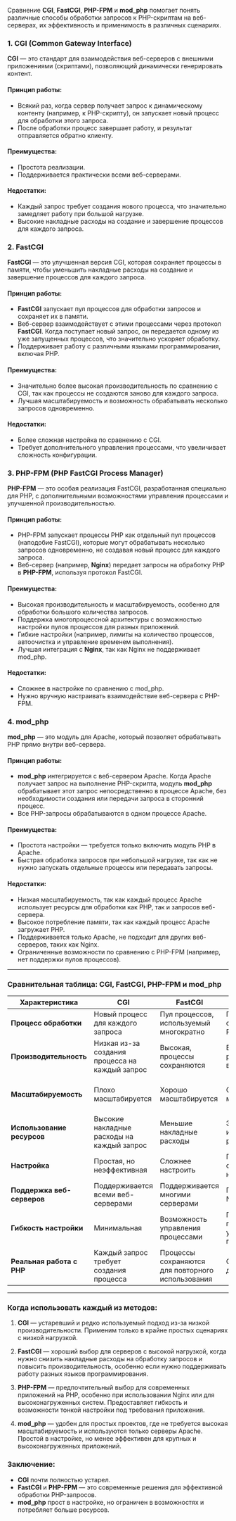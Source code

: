 Сравнение **CGI**, **FastCGI**, **PHP-FPM** и **mod_php** помогает понять различные способы обработки запросов к PHP-скриптам на веб-серверах, их эффективность и применимость в различных сценариях.

### 1. **CGI (Common Gateway Interface)**

**CGI** — это стандарт для взаимодействия веб-серверов с внешними приложениями (скриптами), позволяющий динамически генерировать контент.

#### Принцип работы:
- Всякий раз, когда сервер получает запрос к динамическому контенту (например, к PHP-скрипту), он запускает новый процесс для обработки этого запроса.
- После обработки процесс завершает работу, и результат отправляется обратно клиенту.

#### Преимущества:
- Простота реализации.
- Поддерживается практически всеми веб-серверами.

#### Недостатки:
- Каждый запрос требует создания нового процесса, что значительно замедляет работу при большой нагрузке.
- Высокие накладные расходы на создание и завершение процессов для каждого запроса.

### 2. **FastCGI**

**FastCGI** — это улучшенная версия CGI, которая сохраняет процессы в памяти, чтобы уменьшить накладные расходы на создание и завершение процессов для каждого запроса.

#### Принцип работы:
- **FastCGI** запускает пул процессов для обработки запросов и сохраняет их в памяти.
- Веб-сервер взаимодействует с этими процессами через протокол **FastCGI**. Когда поступает новый запрос, он передается одному из уже запущенных процессов, что значительно ускоряет обработку.
- Поддерживает работу с различными языками программирования, включая PHP.

#### Преимущества:
- Значительно более высокая производительность по сравнению с CGI, так как процессы не создаются заново для каждого запроса.
- Лучшая масштабируемость и возможность обрабатывать несколько запросов одновременно.

#### Недостатки:
- Более сложная настройка по сравнению с CGI.
- Требует дополнительного управления процессами, что увеличивает сложность конфигурации.

### 3. **PHP-FPM (PHP FastCGI Process Manager)**

**PHP-FPM** — это особая реализация FastCGI, разработанная специально для PHP, с дополнительными возможностями управления процессами и улучшенной производительностью.

#### Принцип работы:
- PHP-FPM запускает процессы PHP как отдельный пул процессов (наподобие FastCGI), которые могут обрабатывать несколько запросов одновременно, не создавая новый процесс для каждого запроса.
- Веб-сервер (например, **Nginx**) передает запросы на обработку PHP в **PHP-FPM**, используя протокол FastCGI.

#### Преимущества:
- Высокая производительность и масштабируемость, особенно для обработки большого количества запросов.
- Поддержка многопроцессной архитектуры с возможностью настройки пулов процессов для разных приложений.
- Гибкие настройки (например, лимиты на количество процессов, автоочистка и управление временем выполнения).
- Лучшая интеграция с **Nginx**, так как Nginx не поддерживает mod_php.

#### Недостатки:
- Сложнее в настройке по сравнению с mod_php.
- Нужно вручную настраивать взаимодействие веб-сервера с PHP-FPM.

### 4. **mod_php**

**mod_php** — это модуль для Apache, который позволяет обрабатывать PHP прямо внутри веб-сервера.

#### Принцип работы:
- **mod_php** интегрируется с веб-сервером Apache. Когда Apache получает запрос на выполнение PHP-скрипта, модуль **mod_php** обрабатывает этот запрос непосредственно в процессе Apache, без необходимости создания или передачи запроса в сторонний процесс.
- Все PHP-запросы обрабатываются в одном процессе Apache.

#### Преимущества:
- Простота настройки — требуется только включить модуль PHP в Apache.
- Быстрая обработка запросов при небольшой нагрузке, так как не нужно запускать отдельные процессы или передавать запросы.

#### Недостатки:
- Низкая масштабируемость, так как каждый процесс Apache использует ресурсы для обработки как PHP, так и запросов веб-сервера.
- Высокое потребление памяти, так как каждый процесс Apache загружает PHP.
- Поддерживается только Apache, не подходит для других веб-серверов, таких как Nginx.
- Ограниченные возможности по сравнению с PHP-FPM (например, нет поддержки пулов процессов).

---

### Сравнительная таблица: CGI, FastCGI, PHP-FPM и mod_php

| **Характеристика**           | **CGI**                        | **FastCGI**                     | **PHP-FPM**                           | **mod_php**                             |
|------------------------------|---------------------------------|----------------------------------|----------------------------------------|------------------------------------------|
| **Процесс обработки**         | Новый процесс для каждого запроса | Пул процессов, используемый многократно | Пул процессов, специально для PHP      | Обработка PHP внутри Apache              |
| **Производительность**        | Низкая из-за создания процесса на каждый запрос | Высокая, процессы сохраняются    | Высокая, с расширенными возможностями   | Средняя, все процессы внутри Apache      |
| **Масштабируемость**          | Плохо масштабируется             | Хорошо масштабируется            | Отлично масштабируется                 | Плохо масштабируется при высокой нагрузке|
| **Использование ресурсов**    | Высокие накладные расходы на каждый запрос | Меньшие накладные расходы        | Эффективное использование ресурсов     | Высокое потребление памяти Apache        |
| **Настройка**                 | Простая, но неэффективная       | Сложнее настроить                | Гибкие и сложные настройки             | Простая настройка в Apache               |
| **Поддержка веб-серверов**    | Поддерживается всеми веб-серверами | Поддерживается многими серверами | Поддержка Nginx, Apache                | Только для Apache                       |
| **Гибкость настройки**        | Минимальная                    | Возможность управления процессами | Поддержка пулов, управление процессами | Ограниченная настройка                   |
| **Реальная работа с PHP**     | Каждый запрос требует создания процесса | Процессы сохраняются для повторного использования | Оптимизировано для PHP                 | Все запросы обрабатываются в Apache      |

---

### Когда использовать каждый из методов:

1. **CGI** — устаревший и редко используемый подход из-за низкой производительности. Применим только в крайне простых сценариях с низкой нагрузкой.
   
2. **FastCGI** — хороший выбор для серверов с высокой нагрузкой, когда нужно снизить накладные расходы на обработку запросов и повысить производительность, особенно если нужно поддерживать работу разных языков программирования.

3. **PHP-FPM** — предпочтительный выбор для современных приложений на PHP, особенно при использовании Nginx или для высоконагруженных систем. Предоставляет гибкость и возможности тонкой настройки под требования приложения.

4. **mod_php** — удобен для простых проектов, где не требуется высокая масштабируемость и используются только серверы Apache. Простой в настройке, но менее эффективен для крупных и высоконагруженных приложений.

### Заключение:
- **CGI** почти полностью устарел.
- **FastCGI** и **PHP-FPM** — это современные решения для эффективной обработки PHP-запросов.
- **mod_php** прост в настройке, но ограничен в возможностях и потребляет больше ресурсов.
